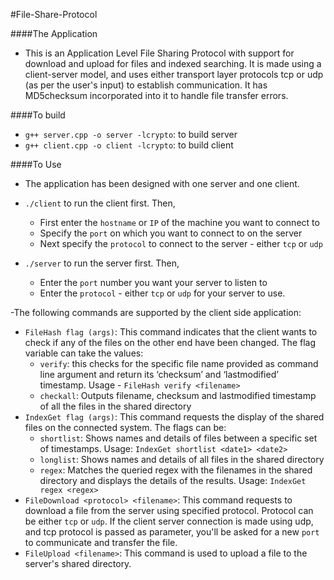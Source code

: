 #File-Share-Protocol

####The Application
- This is an Application Level File Sharing Protocol with support for download and upload for files and indexed searching. It is made using a client-server model, and uses either transport layer protocols tcp or udp (as per the user's input) to establish communication. It has MD5checksum incorporated into it to handle file transfer errors.

####To build
- `g++ server.cpp -o server -lcrypto`: to build server
- `g++ client.cpp -o client -lcrypto`: to build client

####To Use
- The application has been designed with one server and one client.
- `./client` to run the client first. Then,
  - First enter the `hostname` or `IP` of the machine you want to connect to
  - Specify the `port` on which you want to connect to on the server
  - Next specify the `protocol` to connect to the server - either `tcp` or `udp`

- `./server` to run the server first. Then,
  - Enter the `port` number you want your server to listen to
  - Enter the `protocol` - either `tcp` or `udp` for your server to use.

-The following commands are supported by the client side application:
  - `FileHash flag (args)`: This command indicates that the client wants to check if any of the files on the other end have been changed. The flag variable can take the values:
    - `verify`: this checks for the specific file name provided as command line argument and return its ‘checksum’ and ‘lastmodified’ timestamp. Usage - `FileHash verify <filename>`
    - `checkall`: Outputs filename, checksum and lastmodified timestamp of all the files in the shared directory
  - `IndexGet flag (args)`: This command requests the display of the shared files on the connected system. The flags can be:
    - `shortlist`: Shows names and details of files between a specific set of timestamps. Usage: `IndexGet shortlist <date1> <date2>`
    - `longlist`: Shows names and details of all files in the shared directory
    - `regex`: Matches the queried regex with the filenames in the shared directory and displays the details of the results. Usage: `IndexGet regex <regex>`
  - `FileDownload <protocol> <filename>`: This command requests to download a file from the server using specified protocol. Protocol can be either `tcp` or `udp`. If the client server connection is made using udp, and tcp protocol is passed as parameter, you'll be asked for a new `port` to communicate and transfer the file.
  - `FileUpload <filename>`: This command is used to upload a file to the server's shared directory.